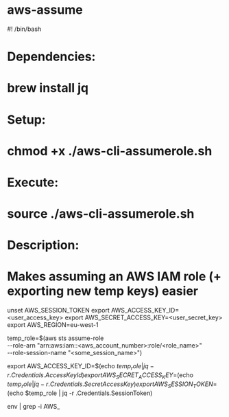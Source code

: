 # aws-assume


#! /bin/bash
#
# Dependencies:
#   brew install jq
#
# Setup:
#   chmod +x ./aws-cli-assumerole.sh
#
# Execute:
#   source ./aws-cli-assumerole.sh
#
# Description:
#   Makes assuming an AWS IAM role (+ exporting new temp keys) easier

unset  AWS_SESSION_TOKEN
export AWS_ACCESS_KEY_ID=<user_access_key>
export AWS_SECRET_ACCESS_KEY=<user_secret_key>
export AWS_REGION=eu-west-1

temp_role=$(aws sts assume-role \
                    --role-arn "arn:aws:iam::<aws_account_number>:role/<role_name>" \
                    --role-session-name "<some_session_name>")

export AWS_ACCESS_KEY_ID=$(echo $temp_role | jq -r .Credentials.AccessKeyId)
export AWS_SECRET_ACCESS_KEY=$(echo $temp_role | jq -r .Credentials.SecretAccessKey)
export AWS_SESSION_TOKEN=$(echo $temp_role | jq -r .Credentials.SessionToken)

env | grep -i AWS_
